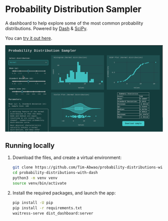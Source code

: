# Probability Distribution Sampler

A dashboard to help explore some of the most common probability distributions. Powered by [Dash][dash] & [SciPy][scipy].

You can [try it out here][app-link].

[![screen capture](screencast.gif)][app-link]

## Running locally

1. Download the files, and create a virtual environment:

    ```bash
    git clone https://github.com/Tim-Abwao/probability-distributions-with-dash.git
    cd probability-distributions-with-dash
    python3 -m venv venv
    source venv/bin/activate
    ```

2. Install the required packages, and launch the app:

    ```bash
    pip install -U pip
    pip install -r requirements.txt
    waitress-serve dist_dashboard:server
    ```

[dash]: https://dash.plotly.com/
[scipy]: https://scipy.org/
[app-link]: https://probability-distributions.herokuapp.com/
